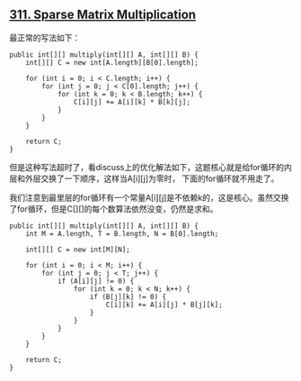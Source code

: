 ## [311. Sparse Matrix Multiplication](https://leetcode.com/problems/sparse-matrix-multiplication/)

最正常的写法如下：


```
public int[][] multiply(int[][] A, int[][] B) {
    int[][] C = new int[A.length][B[0].length];

    for (int i = 0; i < C.length; i++) {
        for (int j = 0; j < C[0].length; j++) {
            for (int k = 0; k < B.length; k++) {
                C[i][j] += A[i][k] * B[k][j];
            }
        }
    }

    return C;
}
```


但是这种写法超时了，看discuss上的优化解法如下，这题核心就是给for循环的内层和外层交换了一下顺序，这样当A[i][j]为零时，
下面的for循环就不用走了。

我们注意到最里层的for循环有一个常量A[i][j]是不依赖k的，这是核心。虽然交换了for循环，但是C[][]的每个数算法依然没变，仍然是求和。


```
public int[][] multiply(int[][] A, int[][] B) {
    int M = A.length, T = B.length, N = B[0].length;

    int[][] C = new int[M][N];

    for (int i = 0; i < M; i++) {
        for (int j = 0; j < T; j++) {
            if (A[i][j] != 0) {
                for (int k = 0; k < N; k++) {
                    if (B[j][k] != 0) {
                        C[i][k] += A[i][j] * B[j][k];
                    }
                }
            }
        }
    }

    return C;
}
```